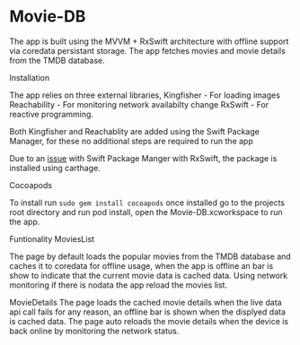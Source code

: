 # Movie-DB

The app is built using the MVVM + RxSwift architecture with offline support via coredata persistant storage. The app fetches movies and movie details from the TMDB database.

Installation

The app relies on three external libraries,
Kingfisher - For loading images
Reachability - For monitoring network availabilty change
RxSwift - For reactive programming.

Both Kingfisher and Reachablity are added using the Swift Package Manager, for these no additional steps are required to run the app


Due to an [issue](https://github.com/ReactiveX/RxSwift#swift-package-manager) with Swift Package Manger with RxSwift, the package is installed using carthage.

Cocoapods

To install run `sudo gem install cocoapods`
once installed go to the projects root directory and run pod install, open the Movie-DB.xcworkspace to run the app.


Funtionality
MoviesList

The page by default loads the popular movies from the TMDB database and caches it to coredata for offline usage, when the app is offline an bar is show to indicate that the current movie data is cached data. Using network monitoring if there is nodata the app reload the movies list.

MovieDetails
The page loads the cached movie details when the live data api call fails for any reason, an offline bar is shown when the displyed data is cached data. The page auto reloads the movie details when the device is back online by monitoring the network status.
